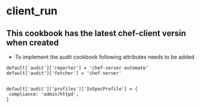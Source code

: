 # client_run

## This cookbook has the latest chef-client versin when created

- To implement the audit cookbook following attributes needs to be added

```
default['audit']['reporter'] = 'chef-server-automate'
default['audit']['fetcher'] = 'chef-server'


default['audit']['profiles']['InSpecProfile'] = {
 compliance: 'admin/httpd',
}
```
